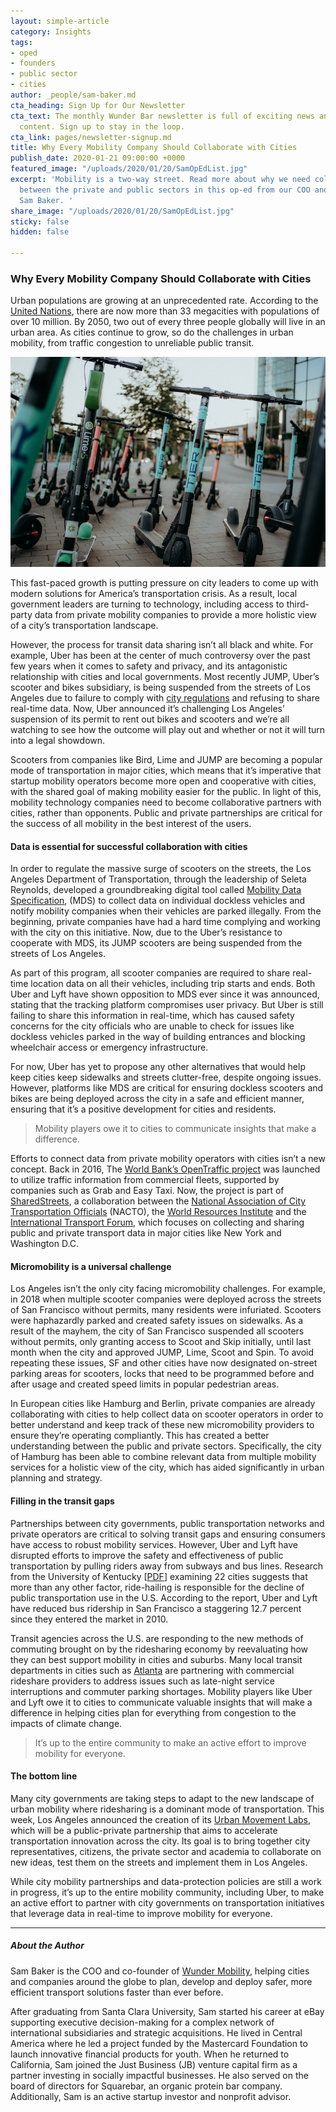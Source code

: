 ```yaml
---
layout: simple-article
category: Insights
tags:
- oped
- founders
- public sector
- cities
author: _people/sam-baker.md
cta_heading: Sign Up for Our Newsletter
cta_text: The monthly Wunder Bar newsletter is full of exciting news and cool mobility
  content. Sign up to stay in the loop.
cta_link: pages/newsletter-signup.md
title: Why Every Mobility Company Should Collaborate with Cities
publish_date: 2020-01-21 09:00:00 +0000
featured_image: "/uploads/2020/01/20/SamOpEdList.jpg"
excerpt: 'Mobility is a two-way street. Read more about why we need collaboration
  between the private and public sectors in this op-ed from our COO and cofounder
  Sam Baker. '
share_image: "/uploads/2020/01/20/SamOpEdList.jpg"
sticky: false
hidden: false

---
```

### Why Every Mobility Company Should Collaborate with Cities

Urban populations are growing at an unprecedented rate. According to the [United Nations](https://www.un.org/en/events/citiesday/assets/pdf/the_worlds_cities_in_2018_data_booklet.pdf), there are now more than 33 megacities with populations of over 10 million. By 2050, two out of every three people globally will live in an urban area. As cities continue to grow, so do the challenges in urban mobility, from traffic congestion to unreliable public transit. 

![](/uploads/2020/01/20/SamOpEdList.jpg)

This fast-paced growth is putting pressure on city leaders to come up with modern solutions for America’s transportation crisis. As a result, local government leaders are turning to technology, including access to third-party data from private mobility companies to provide a more holistic view of a city’s transportation landscape.

However, the process for transit data sharing isn’t all black and white. For example, Uber has been at the center of much controversy over the past few years when it comes to safety and privacy, and its antagonistic relationship with cities and local governments. Most recently JUMP, Uber’s scooter and bikes subsidiary, is being suspended from the streets of Los Angeles due to failure to comply with [city regulations](https://www.documentcloud.org/documents/6544631-Oct-25-MDS-Notice-of-Noncompliance-2019-10-25.html) and refusing to share real-time data. Now, Uber announced it’s challenging Los Angeles’ suspension of its permit to rent out bikes and scooters and we’re all watching to see how the outcome will play out and whether or not it will turn into a legal showdown.

Scooters from companies like Bird, Lime and JUMP are becoming a popular mode of transportation in major cities, which means that it’s imperative that startup mobility operators become more open and cooperative with cities, with the shared goal of making mobility easier for the public. In light of this, mobility technology companies need to become collaborative partners with cities, rather than opponents. Public and private partnerships are critical for the success of all mobility in the best interest of the users.

#### Data is essential for successful collaboration with cities

In order to regulate the massive surge of scooters on the streets, the Los Angeles Department of Transportation, through the leadership of Seleta Reynolds, developed a groundbreaking digital tool called [Mobility Data Specification](https://ladot.io/), (MDS) to collect data on individual dockless vehicles and notify mobility companies when their vehicles are parked illegally. From the beginning, private companies have had a hard time complying and working with the city on this initiative. Now, due to the Uber’s resistance to cooperate with MDS, its JUMP scooters are being suspended from the streets of Los Angeles.

As part of this program, all scooter companies are required to share real-time location data on all their vehicles, including trip starts and ends. Both Uber and Lyft have shown opposition to MDS ever since it was announced, stating that the tracking platform compromises user privacy. But Uber is still failing to share this information in real-time, which has caused safety concerns for the city officials who are unable to check for issues like dockless vehicles parked in the way of building entrances and blocking wheelchair access or emergency infrastructure.

For now, Uber has yet to propose any other alternatives that would help keep cities keep sidewalks and streets clutter-free, despite ongoing issues. However, platforms like MDS are critical for ensuring dockless scooters and bikes are being deployed across the city in a safe and efficient manner, ensuring that it’s a positive development for cities and residents.

> Mobility players owe it to cities to communicate insights that make a difference.

Efforts to connect data from private mobility operators with cities isn’t a new concept. Back in 2016, The [World Bank’s OpenTraffic project](http://www.worldbank.org/en/news/press-release/2016/12/19/the-world-bank-launches-new-open-transport-partnership-to-improve-transportation-through-open-data) was launched to utilize traffic information from commercial fleets, supported by companies such as Grab and Easy Taxi. Now, the project is part of [SharedStreets](https://www.sharedstreets.io/), a collaboration between the [National Association of City Transportation Officials](https://nacto.org/) (NACTO), the [World Resources Institute](https://www.wri.org/?gclid=EAIaIQobChMIyu-Xi6vt5QIVcRh9Ch1eSADEEAAYASAAEgJJnfD_BwE) and the[ International Transport Forum](https://www.itf-oecd.org/), which focuses on collecting and sharing public and private transport data in major cities like New York and Washington D.C.

#### Micromobility is a universal challenge

Los Angeles isn’t the only city facing micromobility challenges. For example, in 2018 when multiple scooter companies were deployed across the streets of San Francisco without permits, many residents were infuriated. Scooters were haphazardly parked and created safety issues on sidewalks. As a result of the mayhem, the city of San Francisco suspended all scooters without permits, only granting access to Scoot and Skip initially, until last month when the city and approved JUMP, Lime, Scoot and Spin. To avoid repeating these issues, SF and other cities have now designated on-street parking areas for scooters, locks that need to be programmed before and after usage and created speed limits in popular pedestrian areas.

In European cities like Hamburg and Berlin, private companies are already collaborating with cities to help collect data on scooter operators in order to better understand and keep track of these new micromobility providers to ensure they’re operating compliantly. This has created a better understanding between the public and private sectors. Specifically, the city of Hamburg has been able to combine relevant data from multiple mobility services for a holistic view of the city, which has aided significantly in urban planning and strategy.

#### Filling in the transit gaps

Partnerships between city governments, public transportation networks and private operators are critical to solving transit gaps and ensuring consumers have access to robust mobility services. However, Uber and Lyft have disrupted efforts to improve the safety and effectiveness of public transportation by pulling riders away from subways and bus lines. Research from the University of Kentucky \[[PDF](http://usa.streetsblog.org/wp-content/uploads/sites/5/2019/01/19-04931-Transit-Trends.pdf)\] examining 22 cities suggests that more than any other factor, ride-hailing is responsible for the decline of public transportation use in the U.S. According to the report, Uber and Lyft have reduced bus ridership in San Francisco a staggering 12.7 percent since they entered the market in 2010.

Transit agencies across the U.S. are responding to the new methods of commuting brought on by the ridesharing economy by reevaluating how they can best support mobility in cities and suburbs. Many local transit departments in cities such as [Atlanta](https://martaguide.com/ways-to-use-uber-with-marta/) are partnering with commercial rideshare providers to address issues such as late-night service interruptions and commuter parking shortages. Mobility players like Uber and Lyft owe it to cities to communicate valuable insights that will make a difference in helping cities plan for everything from congestion to the impacts of climate change.

> It’s up to the entire community to make an active effort to improve mobility for everyone.

#### The bottom line

Many city governments are taking steps to adapt to the new landscape of urban mobility where ridesharing is a dominant mode of transportation. This week, Los Angeles announced the creation of its [Urban Movement Labs](http://l), which will be a public-private partnership that aims to accelerate transportation innovation across the city. Its goal is to bring together city representatives, citizens, the private sector and academia to collaborate on new ideas, test them on the streets and implement them in Los Angeles.

While city mobility partnerships and data-protection policies are still a work in progress, it’s up to the entire mobility community, including Uber, to make an active effort to partner with city governments on transportation initiatives that leverage data in real-time to improve mobility for everyone.

***

##### About the Author

Sam Baker is the COO and co-founder of [Wunder Mobility](https://www.wundermobility.com/fleet?utm_medium=cpc&utm_id=1780290853&utm_campaign=b2bbrand&utm_source=google&utm_term=mobilitybrand), helping cities and companies around the globe to plan, develop and deploy safer, more efficient transport solutions faster than ever before.

After graduating from Santa Clara University, Sam started his career at eBay supporting executive decision-making for a complex network of international subsidiaries and strategic acquisitions. He lived in Central America where he led a project funded by the Mastercard Foundation to launch innovative financial products for youth. When he returned to California, Sam joined the Just Business (JB) venture capital firm as a partner investing in socially impactful businesses. He also served on the board of directors for Squarebar, an organic protein bar company. Additionally, Sam is an active startup investor and nonprofit advisor.